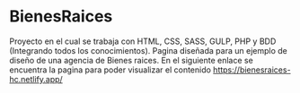 # BienesRaices
Proyecto en el cual se trabaja con HTML, CSS, SASS, GULP, PHP y BDD (Integrando todos los conocimientos).
Pagina diseñada para un ejemplo de diseño de una agencia de Bienes raices. 
En el siguiente enlace se encuentra la pagina para poder visualizar el contenido https://bienesraices-hc.netlify.app/
